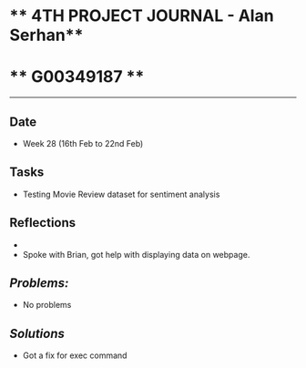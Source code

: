 # ** 4TH PROJECT JOURNAL - Alan Serhan**
# ** G00349187 **
----------------------------------------------------------------------

## **Date**
-	Week 28 (16th Feb to 22nd Feb)

## **Tasks**

- 	Testing Movie Review dataset for sentiment analysis

## **Reflections**
-	
-	Spoke with Brian, got help with displaying data on webpage.



## **_Problems:_**

-	No problems

## **_Solutions_**

-	Got a fix for exec command